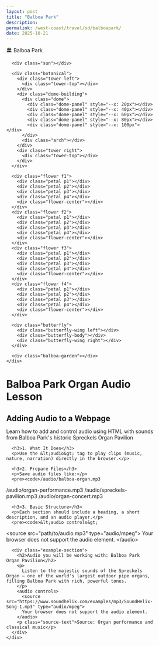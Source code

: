```yaml
---
layout: post
title: "Balboa Park"
description: 
permalink: /west-coast/travel/sd/balboapark/
date: 2025-10-21
---
```

<!DOCTYPE html>
<html lang="en">
<head>
<meta charset="UTF-8">
<meta name="viewport" content="width=device-width, initial-scale=1.0">
<title>Balboa Park - San Diego</title>
<style>
  * {
    box-sizing: border-box;
    margin: 0;
    padding: 0;
  }
  
  body {
    font-family: system-ui, -apple-system, sans-serif;
    background: linear-gradient(135deg, #00a8cc, #005f73);
    min-height: 100vh;
    padding: 40px 0;
  }
  
  .container {
    width: min(1200px, 95vw);
    height: min(700px, 90vh);
    border-radius: 20px;
    overflow: hidden;
    box-shadow: 0 20px 60px rgba(0,0,0,.5);
    position: relative;
    margin: 0 auto 40px;
  }
  
  .balboa-scene {
    background: linear-gradient(180deg, #87CEEB 0%, #FFE4B5 70%, #DEB887 100%);
    width: 100%;
    height: 100%;
    position: relative;
  }
  
  .balboa-sky {
    position: absolute;
    top: 0;
    left: 0;
    right: 0;
    height: 60%;
  }
  
  .sun {
    position: absolute;
    top: 8%;
    right: 12%;
    width: 80px;
    height: 80px;
    background: radial-gradient(circle at 35% 35%, #fff59d, #ffd54f);
    border-radius: 50%;
    box-shadow: 0 0 60px rgba(255,213,79,.5);
  }
  
  .botanical {
    position: absolute;
    bottom: 40%;
    left: 50%;
    transform: translateX(-50%);
    width: 400px;
    height: 220px;
  }
  
  .dome-building {
    width: 180px;
    height: 140px;
    background: linear-gradient(135deg, #f5deb3, #daa520);
    border: 4px solid #b8860b;
    border-radius: 12px;
    position: absolute;
    bottom: 0;
    left: 50%;
    transform: translateX(-50%);
    box-shadow: 0 10px 30px rgba(0,0,0,.25);
  }
  
  .dome {
    width: 120px;
    height: 90px;
    background: linear-gradient(135deg, #4682b4, #5f9ea0);
    border: 4px solid #36648b;
    border-radius: 50% 50% 0 0;
    position: absolute;
    top: -80px;
    left: 50%;
    transform: translateX(-50%);
    overflow: hidden;
  }
  
  .dome-panel {
    position: absolute;
    width: 8px;
    height: 100%;
    background: rgba(255,255,255,.2);
    left: var(--x);
  }
  
  .arch {
    width: 60px;
    height: 90px;
    border: 6px solid #b8860b;
    border-radius: 50% 50% 0 0;
    position: absolute;
    bottom: 0;
    left: 50%;
    transform: translateX(-50%);
    background: rgba(139,69,19,.2);
  }
  
  .tower {
    width: 50px;
    height: 180px;
    background: linear-gradient(135deg, #f5deb3, #daa520);
    border: 4px solid #b8860b;
    border-radius: 8px 8px 0 0;
    position: absolute;
    bottom: 0;
  }
  
  .tower.left { left: -120px; }
  .tower.right { right: -120px; }
  
  .tower-top {
    width: 70px;
    height: 40px;
    background: linear-gradient(135deg, #cd853f, #8b4513);
    border: 3px solid #654321;
    border-radius: 50% 50% 0 0;
    position: absolute;
    top: -35px;
    left: 50%;
    transform: translateX(-50%);
  }
  
  .balboa-garden {
    position: absolute;
    bottom: 0;
    left: 0;
    right: 0;
    height: 40%;
    background: linear-gradient(180deg, #90EE90 0%, #3cb371 100%);
  }
  
  .flower {
    position: absolute;
    bottom: 40%;
    width: 30px;
    height: 30px;
    animation: bloom 3s ease-in-out infinite;
  }
  
  .flower-center {
    width: 12px;
    height: 12px;
    background: #ffd700;
    border-radius: 50%;
    position: absolute;
    top: 50%;
    left: 50%;
    transform: translate(-50%, -50%);
    z-index: 2;
  }
  
  .petal {
    width: 14px;
    height: 14px;
    border-radius: 50%;
    position: absolute;
    top: 50%;
    left: 50%;
  }
  
  .p1 { background: #ff69b4; transform: translate(-50%, -100%); }
  .p2 { background: #ff1493; transform: translate(0%, -50%); }
  .p3 { background: #ff69b4; transform: translate(-50%, 0%); }
  .p4 { background: #ff1493; transform: translate(-100%, -50%); }
  
  .flower.f1 { left: 15%; animation-delay: 0s; }
  .flower.f2 { left: 35%; animation-delay: 0.5s; }
  .flower.f3 { left: 55%; animation-delay: 1s; }
  .flower.f4 { left: 75%; animation-delay: 1.5s; }
  
  .flower.f2 .petal { background: #9370db; }
  .flower.f2 .p2, .flower.f2 .p4 { background: #8a2be2; }
  
  .flower.f3 .petal { background: #ffa500; }
  .flower.f3 .p2, .flower.f3 .p4 { background: #ff8c00; }
  
  .flower.f4 .petal { background: #ff4500; }
  .flower.f4 .p2, .flower.f4 .p4 { background: #ff6347; }
  
  @keyframes bloom {
    0%, 100% { transform: scale(1); }
    50% { transform: scale(1.2); }
  }
  
  .butterfly {
    position: absolute;
    width: 24px;
    height: 20px;
    top: 35%;
    left: -40px;
    animation: flyButterfly 15s linear infinite;
  }
  
  .butterfly-wing {
    width: 12px;
    height: 16px;
    background: radial-gradient(circle at 30% 30%, #ff69b4, #ff1493);
    border-radius: 50% 50% 50% 0;
    position: absolute;
    top: 0;
  }
  
  .butterfly-wing.left {
    left: 0;
    animation: wingLeft 0.3s ease-in-out infinite;
  }
  
  .butterfly-wing.right {
    right: 0;
    transform: scaleX(-1);
    animation: wingRight 0.3s ease-in-out infinite;
  }
  
  .butterfly-body {
    width: 3px;
    height: 18px;
    background: #333;
    position: absolute;
    left: 50%;
    transform: translateX(-50%);
    border-radius: 3px;
  }
  
  @keyframes flyButterfly {
    to { left: 110%; top: 30%; }
  }
  
  @keyframes wingLeft {
    0%, 100% { transform: rotateY(0deg); }
    50% { transform: rotateY(-25deg); }
  }
  
  @keyframes wingRight {
    0%, 100% { transform: scaleX(-1) rotateY(0deg); }
    50% { transform: scaleX(-1) rotateY(-25deg); }
  }
  
  .label {
    position: absolute;
    top: 20px;
    left: 20px;
    background: rgba(255,255,255,.95);
    padding: 12px 24px;
    border-radius: 12px;
    font-weight: 700;
    font-size: 20px;
    color: #005f73;
    box-shadow: 0 8px 20px rgba(0,0,0,.3);
  }
  
  .audio-lesson {
    max-width: 1200px;
    margin: 0 auto;
    padding: 40px 20px;
    background: white;
    border-radius: 20px;
    box-shadow: 0 20px 60px rgba(0,0,0,.5);
    margin-bottom: 40px;
  }
  
  .audio-container {
    padding: 20px;
  }
  
  .audio-container h1 {
    color: #005f73;
    margin-bottom: 10px;
    font-size: 32px;
  }
  
  .audio-container h2 {
    color: #00a8cc;
    margin-top: 30px;
    margin-bottom: 15px;
    font-size: 24px;
  }
  
  .audio-container h3 {
    color: #005f73;
    margin-top: 25px;
    margin-bottom: 10px;
    font-size: 20px;
  }
  
  .audio-container p {
    color: #333;
    line-height: 1.6;
    margin-bottom: 15px;
  }
  
  .audio-container pre {
    background: #f5f5f5;
    padding: 15px;
    border-radius: 8px;
    overflow-x: auto;
    margin: 15px 0;
  }
  
  .audio-container code {
    font-family: 'Courier New', monospace;
    color: #005f73;
  }
  
  .example-section {
    background: #f0f8ff;
    padding: 25px;
    border-radius: 12px;
    margin-top: 30px;
    border-left: 4px solid #00a8cc;
  }
  
  .example-section audio {
    width: 100%;
    margin: 20px 0;
  }
  
  .source-text {
    font-style: italic;
    color: #666;
    font-size: 14px;
  }
</style>
</head>
<body>
  <div class="container">
    <div class="balboa-scene">
      <div class="label">🏛️ Balboa Park</div>
      
      <div class="sun"></div>
      
      <div class="botanical">
        <div class="tower left">
          <div class="tower-top"></div>
        </div>
        <div class="dome-building">
          <div class="dome">
            <div class="dome-panel" style="--x: 20px"></div>
            <div class="dome-panel" style="--x: 40px"></div>
            <div class="dome-panel" style="--x: 60px"></div>
            <div class="dome-panel" style="--x: 80px"></div>
            <div class="dome-panel" style="--x: 100px"></div>
          </div>
          <div class="arch"></div>
        </div>
        <div class="tower right">
          <div class="tower-top"></div>
        </div>
      </div>
      
      <div class="flower f1">
        <div class="petal p1"></div>
        <div class="petal p2"></div>
        <div class="petal p3"></div>
        <div class="petal p4"></div>
        <div class="flower-center"></div>
      </div>
      <div class="flower f2">
        <div class="petal p1"></div>
        <div class="petal p2"></div>
        <div class="petal p3"></div>
        <div class="petal p4"></div>
        <div class="flower-center"></div>
      </div>
      <div class="flower f3">
        <div class="petal p1"></div>
        <div class="petal p2"></div>
        <div class="petal p3"></div>
        <div class="petal p4"></div>
        <div class="flower-center"></div>
      </div>
      <div class="flower f4">
        <div class="petal p1"></div>
        <div class="petal p2"></div>
        <div class="petal p3"></div>
        <div class="petal p4"></div>
        <div class="flower-center"></div>
      </div>
      
      <div class="butterfly">
        <div class="butterfly-wing left"></div>
        <div class="butterfly-body"></div>
        <div class="butterfly-wing right"></div>
      </div>
      
      <div class="balboa-garden"></div>
    </div>
  </div>

  <!-- Audio Lesson Section -->
  <div class="audio-lesson">
    <div class="audio-container">
      <h1>Balboa Park Organ Audio Lesson</h1>
      <h2>Adding Audio to a Webpage</h2>
      <p>Learn how to add and control audio using HTML with sounds from Balboa Park's historic Spreckels Organ Pavilion</p>
      
      <h3>1. What It Does</h3>
      <p>Use the &lt;audio&gt; tag to play clips (music, nature, narration) directly in the browser.</p>
      
      <h3>2. Prepare Files</h3>
      <p>Save audio files like:</p>
      <pre><code>/audio/balboa-organ.mp3
/audio/organ-performance.mp3
/audio/spreckels-pavilion.mp3
/audio/organ-concert.mp3</code></pre>
      
      <h3>3. Basic Structure</h3>
      <p>Each section should include a heading, a short description, and an audio player.</p>
      <pre><code>&lt;audio controls&gt;
  &lt;source src="path/to/audio.mp3" type="audio/mpeg"&gt;
  Your browser does not support the audio element.
&lt;/audio&gt;</code></pre>
      
      <div class="example-section">
        <h2>Audio you will be working with: Balboa Park Organ Pavilion</h2>
        <p>
          Listen to the majestic sounds of the Spreckels Organ — one of the world's largest outdoor pipe organs, filling Balboa Park with rich, powerful tones.
        </p>
        <audio controls>
          <source src="https://www.soundhelix.com/examples/mp3/SoundHelix-Song-1.mp3" type="audio/mpeg">
          Your browser does not support the audio element.
        </audio>
        <p class="source-text">Source: Organ performance and classical music</p>
      </div>
    </div>
  </div>
</body>
</html>